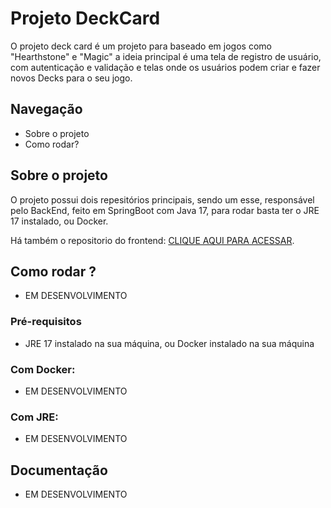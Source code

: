# Projeto DeckCard
O projeto deck card é um projeto para baseado em jogos como "Hearthstone" e "Magic" a ideia principal é uma tela de registro de usuário, com autenticação e validação e telas onde os usuários podem criar e fazer novos Decks para o seu jogo.

## Navegação
- Sobre o projeto
- Como rodar?

## Sobre o projeto
O projeto possui dois repesitórios principais, sendo um esse, responsável pelo BackEnd, feito em SpringBoot com Java 17, para rodar basta ter o JRE 17 instalado, ou Docker.


Há também o repositorio do frontend: [CLIQUE AQUI PARA ACESSAR](https://github.com/jeffsdac/front-card-game).


## Como rodar ?
- EM DESENVOLVIMENTO

### Pré-requisitos
- JRE 17 instalado na sua máquina, ou Docker instalado na sua máquina

### Com Docker:
- EM DESENVOLVIMENTO

### Com JRE:
- EM DESENVOLVIMENTO





## Documentação
- EM DESENVOLVIMENTO